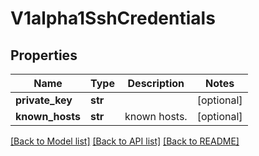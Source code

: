 # V1alpha1SshCredentials

## Properties
Name | Type | Description | Notes
------------ | ------------- | ------------- | -------------
**private_key** | **str** |  | [optional] 
**known_hosts** | **str** | known hosts. | [optional] 

[[Back to Model list]](../README.md#documentation-for-models) [[Back to API list]](../README.md#documentation-for-api-endpoints) [[Back to README]](../README.md)

